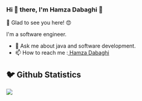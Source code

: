 ### Hi 👋 there, I'm Hamza Dabaghi 👋
👋 Glad to see you here! 😍

I'm a software engineer.

- 💬 Ask me about java and software development.
- 📫 How to reach me :<a href="https://www.linkedin.com/in/hamzadabaghi/" target="_blank" > Hamza Dabaghi </a>
<h2 >🐦 Github Statistics </h2>
<p a>
<img src="https://github-readme-stats.vercel.app/api?username=hamzadabaghi&show_icons=true&theme=tokyonight">
</p>
<br/>
